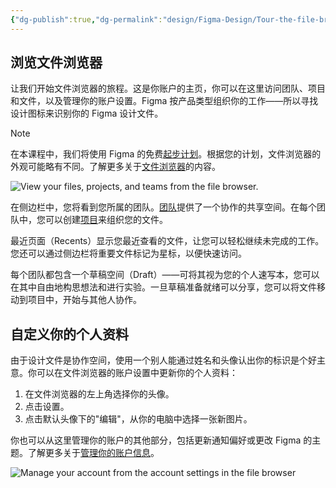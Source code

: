 ```yaml
---
{"dg-publish":true,"dg-permalink":"design/Figma-Design/Tour-the-file-browser-and-customize-your-profile","permalink":"/design/Figma-Design/Tour-the-file-browser-and-customize-your-profile/","metatags":{"description":"Before you start Who can use this feature","og:site_name":"DavonOs","og:title":"浏览文件浏览器并自定义你的个人资料","og:type":"article","og:url":"https://zuji.eu.org/design/Figma-Design/Tour-the-file-browser-and-customize-your-profile","og:image":"https://help.figma.com/hc/theming_assets/01HZFG1N1QJPKABHT3PHQQ0J9J","og:image: width":"200","og:image: alt":"articlecover","og:locale":"zh_cn"},"tags":["Design/UI/Figma"],"dgShowInlineTitle":true,"created":"2025-07-03 11:01","updated":"2025-07-17 11:25"}
---
```


## 浏览文件浏览器

让我们开始文件浏览器的旅程。这是你账户的主页，你可以在这里访问团队、项目和文件，以及管理你的账户设置。Figma 按产品类型组织你的工作——所以寻找设计图标来识别你的 Figma 设计文件。

> [!note] 
> 在本课程中，我们将使用 Figma 的免费[起步计划](https://help.figma.com/hc/en-us/articles/360040328273-Figma-plans-and-features)。根据您的计划，文件浏览器的外观可能略有不同。了解更多关于[文件浏览器](https://help.figma.com/hc/en-us/articles/14381406380183)的内容。

![View your files, projects, and teams from the file browser.](https://jczpyr8x6dyang2r.public.blob.vercel-storage.com/nOk-NaDdoj8rtxoRBkwAj.webp)

在侧边栏中，您将看到您所属的团队。[团队](https://help.figma.com/hc/en-us/articles/360039480614)提供了一个协作的共享空间。在每个团队中，您可以创建[项目](https://help.figma.com/hc/en-us/articles/360038006494-Create-a-new-project)来组织您的文件。

最近页面（Recents）显示您最近查看的文件，让您可以轻松继续未完成的工作。您还可以通过侧边栏将重要文件标记为星标，以便快速访问。

每个团队都包含一个草稿空间（Draft）——可将其视为您的个人速写本，您可以在其中自由地构思想法和进行实验。一旦草稿准备就绪可以分享，您可以将文件移动到项目中，开始与其他人协作。

## 自定义你的个人资料

由于设计文件是协作空间，使用一个别人能通过姓名和头像认出你的标识是个好主意。你可以在文件浏览器的账户设置中更新你的个人资料：

1. 在文件浏览器的左上角选择你的头像。
2. 点击设置。
3. 点击默认头像下的"编辑"，从你的电脑中选择一张新图片。

你也可以从这里管理你的账户的其他部分，包括更新通知偏好或更改 Figma 的主题。了解更多关于[管理你的账户信息](https://help.figma.com/hc/en-us/articles/1500006061462)。

![Manage your account from the account settings in the file browser](https://jczpyr8x6dyang2r.public.blob.vercel-storage.com/wsXRsFpHyKbaSv_B13si0.webp)
